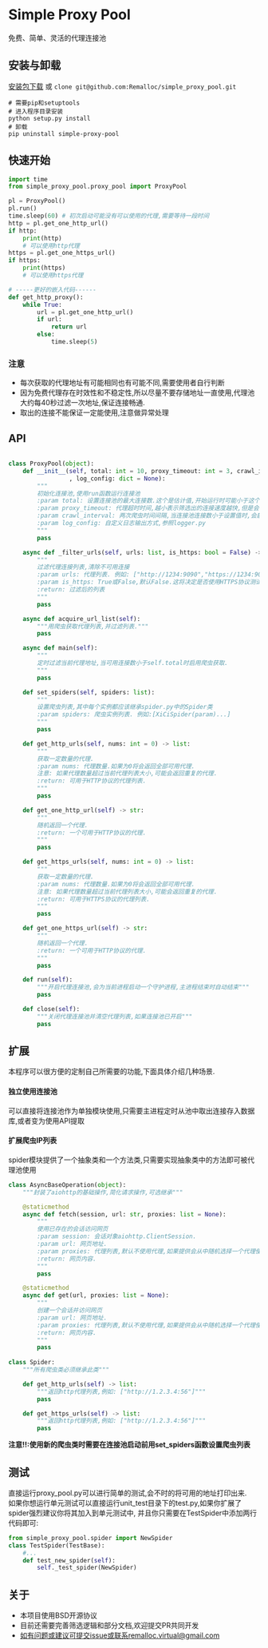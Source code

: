# Simple Proxy Pool
免费、简单、灵活的代理连接池
## 安装与卸载
[安装包下载](https://github.com/Remalloc/simple_proxy_pool/releases/download/v1.0/simple_proxy_pool-1.0.tar.gz) 或 `clone git@github.com:Remalloc/simple_proxy_pool.git`<br>
```
# 需要pip和setuptools
# 进入程序目录安装
python setup.py install
# 卸载
pip uninstall simple-proxy-pool
```
## 快速开始
```python
import time
from simple_proxy_pool.proxy_pool import ProxyPool

pl = ProxyPool()
pl.run()
time.sleep(60) # 初次启动可能没有可以使用的代理,需要等待一段时间
http = pl.get_one_http_url()
if http:
    print(http)
    # 可以使用http代理
https = pl.get_one_https_url()
if https:
    print(https)
    # 可以使用https代理

# -----更好的嵌入代码------
def get_http_proxy():
    while True:
        url = pl.get_one_http_url()
        if url:
            return url
        else:
            time.sleep(5)
```
### 注意
* 每次获取的代理地址有可能相同也有可能不同,需要使用者自行判断
* 因为免费代理存在时效性和不稳定性,所以尽量不要存储地址一直使用,代理池大约每40秒过滤一次地址,保证连接畅通.
* 取出的连接不能保证一定能使用,注意做异常处理

## API
```python

class ProxyPool(object):
    def __init__(self, total: int = 10, proxy_timeout: int = 3, crawl_interval: int = 40
                 , log_config: dict = None):
        """
        初始化连接池,使用run函数运行连接池
        :param total: 设置连接池的最大连接数.这个是估计值,开始运行时可能小于这个值,运行一段时间后也可能略大于这个值
        :param proxy_timeout: 代理超时时间,越小表示筛选出的连接速度越快,但是会导致可用连接变少.
        :param crawl_interval: 两次爬虫时间间隔,当连接池连接数小于设置值时,会启动爬虫.数值过小可能会导致IP被封.
        :param log_config: 自定义日志输出方式,参照logger.py
        """
        pass

    async def _filter_urls(self, urls: list, is_https: bool = False) -> list:
        """
        过滤代理连接列表,清除不可用连接
        :param urls: 代理列表. 例如: ["http://1234:9090","https://1234:9090"]
        :param is_https: True或False,默认False.这将决定是否使用HTTPS协议测试连接
        :return: 过滤后的列表
        """
        pass

    async def acquire_url_list(self):
        """用爬虫获取代理列表,并过滤列表."""
        pass

    async def main(self):
        """
        定时过滤当前代理地址,当可用连接数小于self.total时启用爬虫获取.
        """
        pass

    def set_spiders(self, spiders: list):
        """
        设置爬虫列表,其中每个实例都应该继承spider.py中的Spider类
        :param spiders: 爬虫实例列表. 例如:[XiCiSpider(param)...]
        """
        pass

    def get_http_urls(self, nums: int = 0) -> list:
        """
        获取一定数量的代理.
        :param nums: 代理数量.如果为0将会返回全部可用代理.
        注意: 如果代理数量超过当前代理列表大小,可能会返回重复的代理.
        :return: 可用于HTTP协议的代理列表.
        """
        pass

    def get_one_http_url(self) -> str:
        """
        随机返回一个代理.
        :return: 一个可用于HTTP协议的代理.
        """
        pass

    def get_https_urls(self, nums: int = 0) -> list:
        """
        获取一定数量的代理.
        :param nums: 代理数量.如果为0将会返回全部可用代理.
        注意: 如果代理数量超过当前代理列表大小,可能会返回重复的代理.
        :return: 可用于HTTPS协议的代理列表.
        """
        pass

    def get_one_https_url(self) -> str:
        """
        随机返回一个代理.
        :return: 一个可用于HTTP协议的代理.
        """
        pass

    def run(self):
        """开启代理连接池,会为当前进程启动一个守护进程,主进程结束时自动结束"""
        pass

    def close(self):
        """关闭代理连接池并清空代理列表,如果连接池已开启"""
        pass
```
## 扩展
本程序可以很方便的定制自己所需要的功能,下面具体介绍几种场景.
#### 独立使用连接池
可以直接将连接池作为单独模块使用,只需要主进程定时从池中取出连接存入数据库,或者变为使用API提取
#### 扩展爬虫IP列表
spider模块提供了一个抽象类和一个方法类,只需要实现抽象类中的方法即可被代理池使用<br>
```python
class AsyncBaseOperation(object):
    """封装了aiohttp的基础操作,简化请求操作,可选继承"""

    @staticmethod
    async def fetch(session, url: str, proxies: list = None):
        """
        使用已存在的会话访问网页
        :param session: 会话对象aiohttp.ClientSession.
        :param url: 网页地址.
        :param proxies: 代理列表,默认不使用代理,如果提供会从中随机选择一个代理使用.
        :return: 网页内容.
        """
        pass

    @staticmethod
    async def get(url, proxies: list = None):
        """
        创建一个会话并访问网页
        :param url: 网页地址.
        :param proxies: 代理列表,默认不使用代理,如果提供会从中随机选择一个代理使用.
        :return: 网页内容.
        """
        pass
        
class Spider:
    """所有爬虫类必须继承此类"""

    def get_http_urls(self) -> list:
        """返回http代理列表,例如: ["http://1.2.3.4:56"]"""
        pass

    def get_https_urls(self) -> list:
        """返回http代理列表,例如: ["http://1.2.3.4:56"]"""
        pass
```
**注意!!:使用新的爬虫类时需要在连接池启动前用set_spiders函数设置爬虫列表**
## 测试
直接运行proxy_pool.py可以进行简单的测试,会不时的将可用的地址打印出来.
<br>
如果你想运行单元测试可以直接运行unit_test目录下的test.py,如果你扩展了spider强烈建议你将其加入到单元测试中,
并且你只需要在TestSpider中添加两行代码即可:
```python
from simple_proxy_pool.spider import NewSpider
class TestSpider(TestBase):
    #...
    def test_new_spider(self):
        self._test_spider(NewSpider)
```
## 关于
* 本项目使用BSD开源协议
* 目前还需要完善筛选逻辑和部分文档,欢迎提交PR共同开发
* 如有问题或建议可提交issue或联系remalloc.virtual@gmail.com

